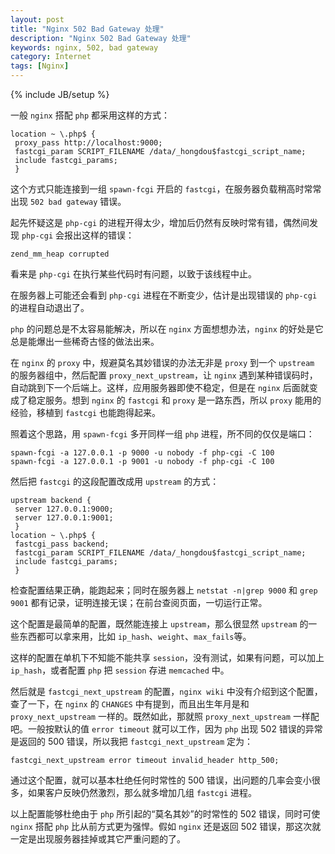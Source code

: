 ```yaml
---
layout: post
title: "Nginx 502 Bad Gateway 处理"
description: "Nginx 502 Bad Gateway 处理"
keywords: nginx, 502, bad gateway
category: Internet
tags: [Nginx]
---
```

{% include JB/setup %}

一般 `nginx` 搭配 `php` 都采用这样的方式：

    location ~ \.php$ {
     proxy_pass http://localhost:9000;
     fastcgi_param SCRIPT_FILENAME /data/_hongdou$fastcgi_script_name;
     include fastcgi_params;
     }

这个方式只能连接到一组 `spawn-fcgi` 开启的 `fastcgi`，在服务器负载稍高时常常出现 `502 bad gateway` 错误。<!-- more -->

起先怀疑这是 `php-cgi` 的进程开得太少，增加后仍然有反映时常有错，偶然间发现 `php-cgi` 会报出这样的错误：

    zend_mm_heap corrupted

看来是 `php-cgi` 在执行某些代码时有问题，以致于该线程中止。

在服务器上可能还会看到 `php-cgi` 进程在不断变少，估计是出现错误的 `php-cgi` 的进程自动退出了。

`php` 的问题总是不太容易能解决，所以在 `nginx` 方面想想办法，`nginx` 的好处是它总是能爆出一些稀奇古怪的做法出来。

在 `nginx` 的 `proxy` 中，规避莫名其妙错误的办法无非是 `proxy` 到一个 `upstream` 的服务器组中，然后配置 `proxy_next_upstream`，让 `nginx` 遇到某种错误码时，自动跳到下一个后端上。这样，应用服务器即使不稳定，但是在 `nginx` 后面就变成了稳定服务。想到 `nginx` 的 `fastcgi` 和 `proxy` 是一路东西，所以 `proxy` 能用的经验，移植到 `fastcgi` 也能跑得起来。

照着这个思路，用 `spawn-fcgi` 多开同样一组 `php` 进程，所不同的仅仅是端口：

    spawn-fcgi -a 127.0.0.1 -p 9000 -u nobody -f php-cgi -C 100
    spawn-fcgi -a 127.0.0.1 -p 9001 -u nobody -f php-cgi -C 100

然后把 `fastcgi` 的这段配置改成用 `upstream` 的方式：

    upstream backend {
     server 127.0.0.1:9000;
     server 127.0.0.1:9001;
     }
    location ~ \.php$ {
     fastcgi_pass backend;
     fastcgi_param SCRIPT_FILENAME /data/_hongdou$fastcgi_script_name;
     include fastcgi_params;
     }

检查配置结果正确，能跑起来；同时在服务器上 `netstat -n|grep 9000` 和 `grep 9001` 都有记录，证明连接无误；在前台查阅页面，一切运行正常。

这个配置是最简单的配置，既然能连接上 `upstream`，那么很显然 `upstream` 的一些东西都可以拿来用，比如 `ip_hash`、`weight`、`max_fails`等。

这样的配置在单机下不知能不能共享 `session`，没有测试，如果有问题，可以加上 `ip_hash`，或者配置 `php` 把 `session` 存进 `memcached` 中。

然后就是 `fastcgi_next_upstream` 的配置，`nginx wiki` 中没有介绍到这个配置，查了一下，在 `nginx` 的 `CHANGES` 中有提到，而且出生年月是和 `proxy_next_upstream` 一样的。既然如此，那就照 `proxy_next_upstream` 一样配吧。一般按默认的值 `error timeout` 就可以工作，因为 `php` 出现 502 错误的异常是返回的 500 错误，所以我把 `fastcgi_next_upstream` 定为：

    fastcgi_next_upstream error timeout invalid_header http_500;

通过这个配置，就可以基本杜绝任何时常性的 500 错误，出问题的几率会变小很多，如果客户反映仍然激烈，那么就多增加几组 `fastcgi` 进程。

以上配置能够杜绝由于 `php` 所引起的“莫名其妙”的时常性的 502 错误，同时可使 `nginx` 搭配 `php` 比从前方式更为强悍。假如 `nginx` 还是返回 502 错误，那这次就一定是出现服务器挂掉或其它严重问题的了。
